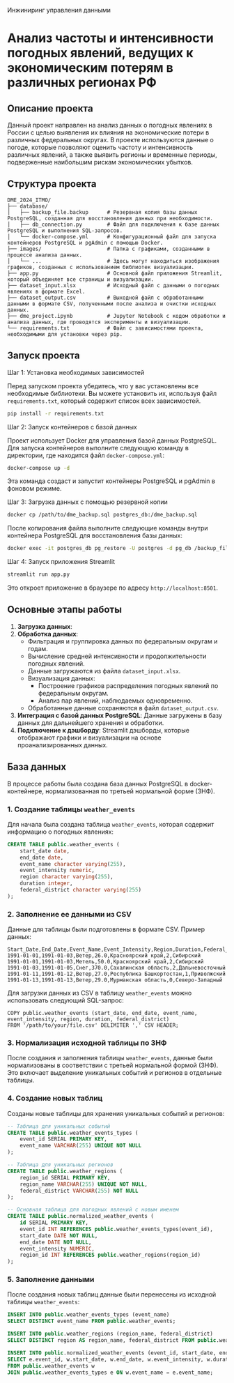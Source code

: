 Инжиниринг управления данными

# Анализ частоты и интенсивности погодных явлений, ведущих к экономическим потерям в различных регионах РФ

## Описание проекта
Данный проект направлен на анализ данных о погодных явлениях в России с целью выявления их влияния на экономические потери в различных федеральных округах. В проекте используются данные о погоде, которые позволяют оценить частоту и интенсивность различных явлений, а также выявить регионы и временные периоды, подверженные наибольшим рискам экономических убытков.

## Структура проекта
```
DME_2024_ITMO/
├── database/ 
│   ├── backup_file.backup      # Резервная копия базы данных PostgreSQL, созданная для восстановления данных при необходимости.
│   ├── db_connection.py        # Файл для подключения к базе данных PostgreSQL и выполнения SQL-запросов.
│   └── docker-compose.yml      # Конфигурационный файл для запуска контейнеров PostgreSQL и pgAdmin с помощью Docker.
├── images/                     # Папка с графиками, созданными в процессе анализа данных.
│   └── ...                     # Здесь могут находиться изображения графиков, созданных с использованием библиотек визуализации.
├── app.py                      # Основной файл приложения Streamlit, который объединяет все страницы и визуализации.
├── dataset_input.xlsx          # Исходный файл с данными о погодных явлениях в формате Excel.
├── dataset_output.csv          # Выходной файл с обработанными данными в формате CSV, полученными после анализа и очистки исходных данных.
├── dme_project.ipynb           # Jupyter Notebook с кодом обработки и анализа данных, где проводятся эксперименты и визуализации.
└── requirements.txt            # Файл с зависимостями проекта, необходимыми для установки через pip.
```
## Запуск проекта

Шаг 1: Установка необходимых зависимостей

Перед запуском проекта убедитесь, что у вас установлены все необходимые библиотеки. Вы можете установить их, используя файл `requirements.txt`, который содержит список всех зависимостей.

```bash
pip install -r requirements.txt
```

Шаг 2: Запуск контейнеров с базой данных

Проект использует Docker для управления базой данных PostgreSQL. Для запуска контейнеров выполните следующую команду в директории, где находится файл `docker-compose.yml`:

```bash
docker-compose up -d
```

Эта команда создаст и запустит контейнеры PostgreSQL и pgAdmin в фоновом режиме.

Шаг 3: Загрузка данных с помощью резервной копии

```bash
docker cp /path/to/dme_backup.sql postgres_db:/dme_backup.sql
```

После копирования файла выполните следующие команды внутри контейнера PostgreSQL для восстановления базы данных:

```bash
docker exec -it postgres_db pg_restore -U postgres -d pg_db /backup_file.backup
```

Шаг 4: Запуск приложения Streamlit

```bash
streamlit run app.py
```

Это откроет приложение в браузере по адресу `http://localhost:8501`.


## Основные этапы работы
1. **Загрузка данных**: 
2. **Обработка данных**: 
   - Фильтрация и группировка данных по федеральным округам и годам.
   - Вычисление средней интенсивности и продолжительности погодных явлений.
   - Данные загружаются из файла `dataset_input.xlsx`.
   - Визуализация данных:
      - Построение графиков распределения погодных явлений по федеральным округам.
      - Анализ пар явлений, наблюдаемых одновременно.
   - Обработанные данные сохраняются в файл `dataset_output.csv`.
3. **Интеграция с базой данных PostgreSQL**: Данные загружены в базу данных для дальнейшего хранения и обработки.
4. **Подключение к дэшборду**: Streamlit дэшборды, которые отображают графики и визуализации на основе проанализированных данных.

## База данных

В процессе работы была создана база данных PostgreSQL в docker-контейнере, нормализованная по третьей нормальной форме (3НФ).

### 1. Создание таблицы `weather_events`

Для начала была создана таблица `weather_events`, которая содержит информацию о погодных явлениях:

```sql
CREATE TABLE public.weather_events (
    start_date date,
    end_date date,
    event_name character varying(255),
    event_intensity numeric,
    region character varying(255),
    duration integer,
    federal_district character varying(255)
);
```

### 2. Заполнение ее данными из CSV

Данные для таблицы были подготовлены в формате CSV. Пример данных:

```
Start_Date,End_Date,Event_Name,Event_Intensity,Region,Duration,Federal_District
1991-01-01,1991-01-03,Ветер,26.0,Красноярский край,2,Сибирский
1991-01-01,1991-01-03,Метель,50.0,Красноярский край,2,Сибирский
1991-01-03,1991-01-05,Снег,370.0,Сахалинская область,2,Дальневосточный
1991-01-11,1991-01-12,Ветер,27.0,Республика Башкортостан,1,Приволжский
1991-01-13,1991-01-13,Ветер,29.0,Мурманская область,0,Северо-Западный
```

Для загрузки данных из CSV в таблицу `weather_events` можно использовать следующий SQL-запрос:

```csv
COPY public.weather_events (start_date, end_date, event_name, event_intensity, region, duration, federal_district)
FROM '/path/to/your/file.csv' DELIMITER ',' CSV HEADER;
```

### 3. Нормализация исходной таблицы по 3НФ

После создания и заполнения таблицы `weather_events`, данные были нормализованы в соответствии с третьей нормальной формой (3НФ). Это включает выделение уникальных событий и регионов в отдельные таблицы.

### 4. Создание новых таблиц

Созданы новые таблицы для хранения уникальных событий и регионов:

```sql
-- Таблица для уникальных событий
CREATE TABLE public.weather_events_types (
    event_id SERIAL PRIMARY KEY,
    event_name VARCHAR(255) UNIQUE NOT NULL
);

-- Таблица для уникальных регионов
CREATE TABLE public.weather_regions (
    region_id SERIAL PRIMARY KEY,
    region_name VARCHAR(255) UNIQUE NOT NULL,
    federal_district VARCHAR(255) NOT NULL
);

-- Основная таблица для погодных явлений с новым именем
CREATE TABLE public.normalized_weather_events (
    id SERIAL PRIMARY KEY,
    event_id INT REFERENCES public.weather_events_types(event_id),
    start_date DATE NOT NULL,
    end_date DATE NOT NULL,
    event_intensity NUMERIC,
    region_id INT REFERENCES public.weather_regions(region_id)
);
```

### 5. Заполнение данными

После создания новых таблиц данные были перенесены из исходной таблицы `weather_events`:

```sql
INSERT INTO public.weather_events_types (event_name)
SELECT DISTINCT event_name FROM public.weather_events;

INSERT INTO public.weather_regions (region_name, federal_district)
SELECT DISTINCT region AS region_name, federal_district FROM public.weather_events;

INSERT INTO public.normalized_weather_events (event_id, start_date, end_date, event_intensity, duration)
SELECT e.event_id, w.start_date, w.end_date, w.event_intensity, w.duration
FROM public.weather_events w
JOIN public.weather_events_types e ON w.event_name = e.event_name;
```